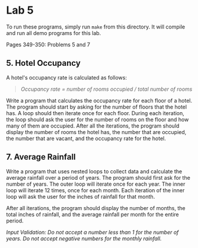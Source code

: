 # Lab 5

To run these programs, simply run `make` from this directory. It will compile
and run all demo programs for this lab.

Pages 349-350: Problems 5 and 7

## 5. Hotel Occupancy

A hotel's occupancy rate is calculated as follows:

> *Occupancy rate = number of rooms occupied / total number of rooms*

Write a program that calculates the occupancy rate for each floor of a hotel.
The program should start by asking for the number of floors that the hotel has.
A loop should then iterate once for each floor. During each iteration, the loop
should ask the user for the number of rooms on the floor and how many of them
are occupied. After all the iterations, the program should display the number of
rooms the hotel has, the number that are occupied, the number that are vacant,
and the occupancy rate for the hotel.

## 7. Average Rainfall

Write a program that uses nested loops to collect data and calculate the average
rainfall over a period of years. The program should first ask for the number of
years. The outer loop will iterate once for each year. The inner loop will
iterate 12 times, once for each month. Each iteration of the inner loop will ask
the user for the inches of rainfall for that month.

After all iterations, the program should display the number of months, the total
inches of rainfall, and the average rainfall per month for the entire period.

*Input Validation: Do not accept a number less than 1 for the number of years.
Do not accept negative numbers for the monthly rainfall.*
